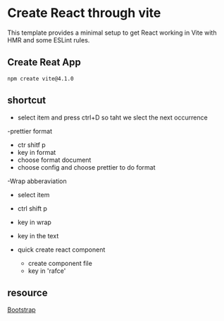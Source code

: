 # Create React through vite

This template provides a minimal setup to get React working in Vite with HMR and some ESLint rules.

## Create Reat App

`npm create vite@4.1.0`

## shortcut

- select item and press ctrl+D so taht we slect the next occurrence

-prettier format

  - ctr shitf p
  - key in format
  - choose format document
  - choose config and choose prettier to do format

-Wrap abberaviation 
 - select item
 - ctrl shift p
 - key in wrap
 - key in the text

- quick create react component
  - create component file
  - key in 'rafce'


## resource

[Bootstrap](https://getbootstrap.com/docs/5.3/components/alerts/)

